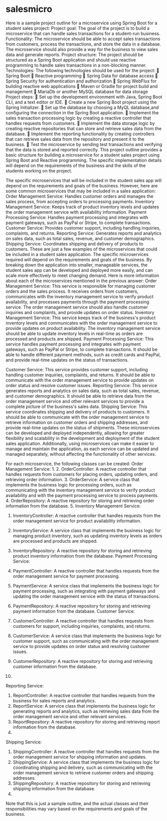 # salesmicro
Here is a sample project outline for a microservice using Spring Boot for a student sales
project:
Project goal: The goal of the project is to build a microservice that can handle sales
transactions for a student-run business.
Functionality: The microservice should be able to accept sales transactions from customers,
process the transactions, and store the data in a database. The microservice should also
provide a way for the business to view sales data and generate reports.
Project structure: The project should be structured as a Spring Boot application and should
use reactive programming to handle sales transactions in a non-blocking manner.
Technologies: The following technologies should be used for the project:
 Spring Boot
 Reactive programming
 Spring Data for database access
 Spring Security for authentication and authorization
 Spring WebFlux for building reactive web applications
 Maven or Gradle for project build and management
 MariaDb or another MySQL database for data storage
Project steps:
 Set up the development environment with Java, Spring Boot CLI, and a text editor or
IDE.
 Create a new Spring Boot project using the Spring Initializer.
 Set up the database by choosing a MyQL database,and configuring the connection in
the Spring Boot application.
 Implement the sales transaction processing logic by creating a reactive controller that
handles requests from customers.
 Implement the data storage logic by creating reactive repositories that can store and
retrieve sales data from the database.
 Implement the reporting functionality by creating controllers that can retrieve sales data
from the repository and present it to the business.
 Test the microservice by sending test transactions and verifying that the data is stored
and reported correctly.
This project outline provides a basic structure for building a microservice for a student sales
project using Spring Boot and Reactive programming. The specific implementation details will
depend on the requirements of the business and the skills of the students working on the
project.

The specific microservices that will be included in the student sales app will depend on the
requirements and goals of the business. However, here are some common microservices that
may be included in a sales application:
Order Management Service: Handles customer orders and manages the sales process,
from accepting orders to processing payments.
Inventory Management Service: Keeps track of product inventory levels and updates the
order management service with availability information.
Payment Processing Service: Handles payment processing and integrates with payment
gateways, such as PayPal or Stripe, to complete transactions.
Customer Service: Provides customer support, including handling inquiries, complaints, and
returns.
Reporting Service: Generates reports and analytics on sales data, such as total sales,
revenue, and customer demographics.
Shipping Service: Coordinates shipping and delivery of products to customers.
These are just a few examples of the microservices that could be included in a student sales
application. The specific microservices required will depend on the requirements and goals of
the business. By breaking down the application into smaller, manageable services, the
student sales app can be developed and deployed more easily, and can scale more
effectively to meet changing demand.
Here is more information about each of the microservices mentioned in the previous answer:
Order Management Service: This service is responsible for managing customer orders and
the sales process. It receives orders from customers, communicates with the inventory
management service to verify product availability, and processes payments through the
payment processing service. The order management service should also handle customer
inquiries and complaints, and provide updates on order status.
Inventory Management Service: This service keeps track of the business&#39;s product
inventory levels and communicates with the order management service to provide updates on
product availability. The inventory management service should be able to update inventory
levels in real-time as orders are processed and products are shipped.
Payment Processing Service: This service handles payment processing and integrates with
payment gateways, such as PayPal or Stripe, to complete transactions. It should be able to
handle different payment methods, such as credit cards and PayPal, and provide real-time
updates on the status of transactions.

Customer Service: This service provides customer support, including handling customer
inquiries, complaints, and returns. It should be able to communicate with the order
management service to provide updates on order status and resolve customer issues.
Reporting Service: This service generates reports and analytics on sales data, such as total
sales, revenue, and customer demographics. It should be able to retrieve data from the order
management service and other relevant services to provide a complete picture of the
business&#39;s sales data.
Shipping Service: This service coordinates shipping and delivery of products to customers. It
should be able to communicate with the order management service to retrieve information on
customer orders and shipping addresses, and provide real-time updates on the status of
shipments.
These microservices can be developed and deployed independently, allowing for greater
flexibility and scalability in the development and deployment of the student sales application.
Additionally, using microservices can make it easier to manage and maintain the application,
as each service can be updated and managed separately, without affecting the functionality of
other services.

For each microservice, the following classes can be created:
Order Management Service:
1.
2. OrderController: A reactive controller that handles requests from customers for placing
orders, updating orders, and retrieving order information.
3. OrderService: A service class that implements the business logic for processing
orders, such as communicating with the inventory management service to verify
product availability and with the payment processing service to process payments.
4. OrderRepository: A reactive repository for storing and retrieving order information from
the database.
5.
Inventory Management Service:
1. InventoryController: A reactive controller that handles requests from the order
management service for product availability information.
2. InventoryService: A service class that implements the business logic for managing
product inventory, such as updating inventory levels as orders are processed and
products are shipped.
3. InventoryRepository: A reactive repository for storing and retrieving product inventory
information from the database.
Payment Processing Service:
1. PaymentController: A reactive controller that handles requests from the order
management service for payment processing.

2. PaymentService: A service class that implements the business logic for payment
processing, such as integrating with payment gateways and updating the order
management service with the status of transactions.
3. PaymentRepository: A reactive repository for storing and retrieving payment
information from the database.
Customer Service:
1. CustomerController: A reactive controller that handles requests from customers for
support, including inquiries, complaints, and returns.
2. CustomerService: A service class that implements the business logic for customer
support, such as communicating with the order management service to provide
updates on order status and resolving customer issues.
3. CustomerRepository: A reactive repository for storing and retrieving customer
information from the database.
4.
Reporting Service:
1. ReportController: A reactive controller that handles requests from the business for
sales reports and analytics.
2. ReportService: A service class that implements the business logic for generating
reports and analytics, such as retrieving sales data from the order management
service and other relevant services.
3. ReportRepository: A reactive repository for storing and retrieving report information
from the database.
4.
Shipping Service:
1. ShippingController: A reactive controller that handles requests from the order
management service for shipping information and updates.
2. ShippingService: A service class that implements the business logic for coordinating
shipping and delivery, such as communicating with the order management service to
retrieve customer orders and shipping addresses.
3. ShippingRepository: A reactive repository for storing and retrieving shipping
information from the database.
4.
Note that this is just a sample outline, and the actual classes and their responsibilities may
vary based on the requirements and goals of the business.
